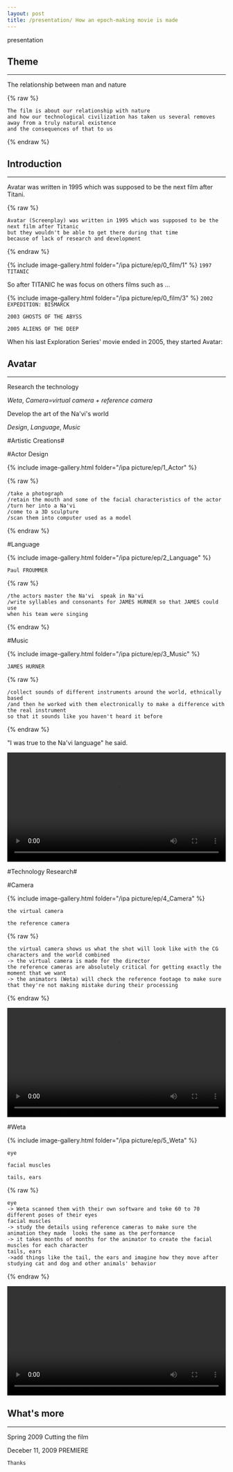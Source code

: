 ```yaml
---
layout: post
title: /presentation/ How an epoch-making movie is made
---
```


presentation

## Theme ##
----

The relationship between man and nature

{% raw %}
```liquid
The film is about our relationship with nature 
and how our technological civilization has taken us several removes away from a truly natural existence 
and the consequences of that to us
```
{% endraw %}

## Introduction ##
----

Avatar was written in 1995 which was supposed to be the next film after Titani.

{% raw %}
```liquid
Avatar (Screenplay) was written in 1995 which was supposed to be the next film after Titanic 
but they wouldn't be able to get there during that time 
because of lack of research and development
```
{% endraw %}

{% include image-gallery.html folder="/ipa picture/ep/0_film/1" %}
`1997 TITANIC`

So after TITANIC he was focus on others films such as ...

{% include image-gallery.html folder="/ipa picture/ep/0_film/3" %}
`2002 EXPEDITION: BISMARCK`

`2003 GHOSTS OF THE ABYSS`

`2005 ALIENS OF THE DEEP`

When his last Exploration Series' movie ended in 2005, they started  Avatar:

## Avatar ##
----

Research the technology

_Weta_, _Camera=virtual camera + reference camera_

Develop the art of the Na'vi's world

_Design_, _Language_, _Music_

#Artistic Creations#

#Actor Design

{% include image-gallery.html folder="/ipa picture/ep/1_Actor" %}

{% raw %}
```liquid
/take a photograph
/retain the mouth and some of the facial characteristics of the actor
/turn her into a Na'vi
/come to a 3D sculpture 
/scan them into computer used as a model
```
{% endraw %}

#Language

{% include image-gallery.html folder="/ipa picture/ep/2_Language" %}

`Paul FROUMMER`

{% raw %}
```liquid
/the actors master the Na'vi  speak in Na'vi
/write syllables and consonants for JAMES HURNER so that JAMES could use 
when his team were singing
```
{% endraw %}

#Music

{% include image-gallery.html folder="/ipa picture/ep/3_Music" %}

`JAMES HURNER`

{% raw %}
```liquid
/collect sounds of different instruments around the world, ethnically based
/and then he worked with them electronically to make a difference with the real instrument 
so that it sounds like you haven't heard it before
```
{% endraw %}

"I was true to the Na'vi language" he said.

<video width="100%" height="auto" controls>
<source src="https://raw.githubusercontent.com/startadaywithasmile/startadaywithasmile.github.io/master/ipa%20picture/ep/3_Music/music.mp4">
</video>

#Technology Research#

#Camera

{% include image-gallery.html folder="/ipa picture/ep/4_Camera" %}

`the virtual camera` 

`the reference camera`

{% raw %}
```liquid
the virtual camera shows us what the shot will look like with the CG characters and the world combined
-> the virtual camera is made for the director
the reference cameras are absolutely critical for getting exactly the moment that we want 
-> the animators (Weta) will check the reference footage to make sure that they're not making mistake during their processing
```
{% endraw %}

<video width="100%" height="auto" controls>
<source src="https://raw.githubusercontent.com/startadaywithasmile/startadaywithasmile.github.io/master/ipa%20picture/ep/4_Camera/cammera.mp4">
</video>

#Weta

{% include image-gallery.html folder="/ipa picture/ep/5_Weta" %}

`eye`

`facial muscles` 

`tails, ears` 

{% raw %}
```liquid
eye
-> Weta scanned them with their own software and toke 60 to 70 different poses of their eyes 
facial muscles
-> study the details using reference cameras to make sure the animation they made  looks the same as the performance
-> it takes months of months for the animator to create the facial muscles for each character
tails, ears
->add things like the tail, the ears and imagine how they move after studying cat and dog and other animals' behavior 
```
{% endraw %}

<video width="100%" height="auto" controls>
<source src="https://raw.githubusercontent.com/startadaywithasmile/startadaywithasmile.github.io/master/ipa%20picture/ep/5_Weta/Weta.mp4">
</video>

## What's more ##
----

Spring 2009 Cutting the film

Deceber 11, 2009 PREMIERE

`Thanks`



